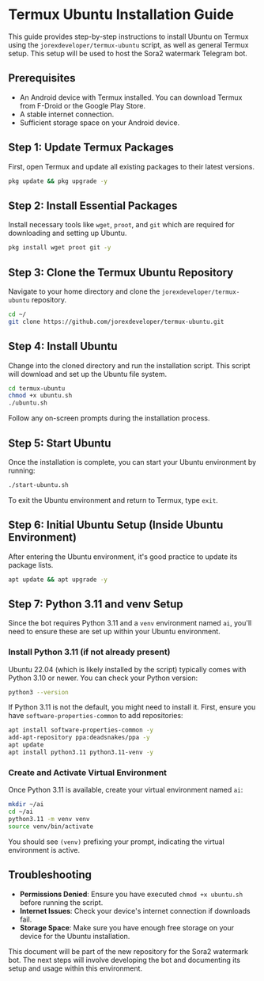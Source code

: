 # Termux Ubuntu Installation Guide

This guide provides step-by-step instructions to install Ubuntu on Termux using the `jorexdeveloper/termux-ubuntu` script, as well as general Termux setup. This setup will be used to host the Sora2 watermark Telegram bot.

## Prerequisites

*   An Android device with Termux installed. You can download Termux from F-Droid or the Google Play Store.
*   A stable internet connection.
*   Sufficient storage space on your Android device.

## Step 1: Update Termux Packages

First, open Termux and update all existing packages to their latest versions.

```bash
pkg update && pkg upgrade -y
```

## Step 2: Install Essential Packages

Install necessary tools like `wget`, `proot`, and `git` which are required for downloading and setting up Ubuntu.

```bash
pkg install wget proot git -y
```

## Step 3: Clone the Termux Ubuntu Repository

Navigate to your home directory and clone the `jorexdeveloper/termux-ubuntu` repository.

```bash
cd ~/
git clone https://github.com/jorexdeveloper/termux-ubuntu.git
```

## Step 4: Install Ubuntu

Change into the cloned directory and run the installation script. This script will download and set up the Ubuntu file system.

```bash
cd termux-ubuntu
chmod +x ubuntu.sh
./ubuntu.sh
```

Follow any on-screen prompts during the installation process.

## Step 5: Start Ubuntu

Once the installation is complete, you can start your Ubuntu environment by running:

```bash
./start-ubuntu.sh
```

To exit the Ubuntu environment and return to Termux, type `exit`.

## Step 6: Initial Ubuntu Setup (Inside Ubuntu Environment)

After entering the Ubuntu environment, it's good practice to update its package lists.

```bash
apt update && apt upgrade -y
```

## Step 7: Python 3.11 and venv Setup

Since the bot requires Python 3.11 and a `venv` environment named `ai`, you'll need to ensure these are set up within your Ubuntu environment.

### Install Python 3.11 (if not already present)

Ubuntu 22.04 (which is likely installed by the script) typically comes with Python 3.10 or newer. You can check your Python version:

```bash
python3 --version
```

If Python 3.11 is not the default, you might need to install it. First, ensure you have `software-properties-common` to add repositories:

```bash
apt install software-properties-common -y
add-apt-repository ppa:deadsnakes/ppa -y
apt update
apt install python3.11 python3.11-venv -y
```

### Create and Activate Virtual Environment

Once Python 3.11 is available, create your virtual environment named `ai`:

```bash
mkdir ~/ai
cd ~/ai
python3.11 -m venv venv
source venv/bin/activate
```

You should see `(venv)` prefixing your prompt, indicating the virtual environment is active.

## Troubleshooting

*   **Permissions Denied**: Ensure you have executed `chmod +x ubuntu.sh` before running the script.
*   **Internet Issues**: Check your device's internet connection if downloads fail.
*   **Storage Space**: Make sure you have enough free storage on your device for the Ubuntu installation.

This document will be part of the new repository for the Sora2 watermark bot. The next steps will involve developing the bot and documenting its setup and usage within this environment.

